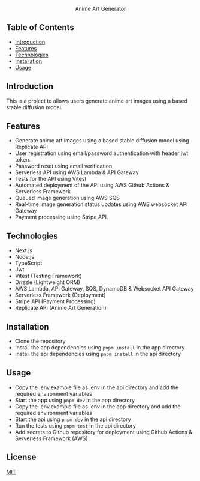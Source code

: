 <p align="center">
    Anime Art Generator 
</p>

## Table of Contents

- [Introduction](#introduction)
- [Features](#features)
- [Technologies](#technologies)
- [Installation](#installation)
- [Usage](#usage)

## Introduction

This is a project to allows users generate anime art images using a based stable diffusion model.

## Features

- Generate anime art images using a based stable diffusion model using Replicate API
- User registration using email/password authentication with header jwt token.
- Password reset using email verification.
- Serverless API using AWS Lambda & API Gateway
- Tests for the API using Vitest
- Automated deployment of the API using AWS Github Actions & Serverless Framework
- Queued image generation using AWS SQS
- Real-time image generation status updates using AWS websocket API Gateway
- Payment processing using Stripe API.

## Technologies

- Next.js
- Node.js
- TypeScript
- Jwt
- Vitest (Testing Framework)
- Drizzle (Lightweight ORM)
- AWS Lambda, API Gateway, SQS, DynamoDB & Websocket API Gateway
- Serverless Framework (Deployment)
- Stripe API (Payment Processing)
- Replicate API (Anime Art Generation)

## Installation

- Clone the repository
- Install the app dependencies using `pnpm install` in the app directory
- Install the api dependencies using `pnpm install` in the api directory

## Usage

- Copy the .env.example file as .env in the api directory and add the required environment variables
- Start the app using `pnpm dev` in the app directory
- Copy the .env.example file as .env in the app directory and add the required environment variables
- Start the api using `pnpm dev` in the api directory
- Run the tests using `pnpm test` in the api directory
- Add secrets to Github repository for deployment using Github Actions & Serverless Framework (AWS)

## License

[MIT](https://choosealicense.com/licenses/mit/)
